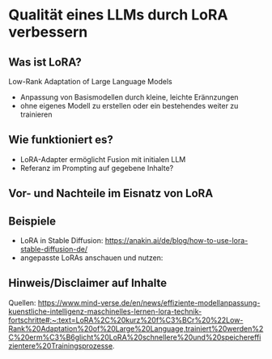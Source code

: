 # Qualität eines LLMs durch LoRA verbessern

## Was ist LoRA?

Low-Rank Adaptation of Large Language Models
- Anpassung von Basismodellen durch kleine, leichte Erännzungen
- ohne eigenes Modell zu erstellen oder ein bestehendes weiter zu trainieren

## Wie funktioniert es?

- LoRA-Adapter ermöglicht Fusion mit initialen LLM
- Referanz im Prompting auf gegebene Inhalte?

## Vor- und Nachteile im Eisnatz von LoRA

## Beispiele

- LoRA in Stable Diffusion: https://anakin.ai/de/blog/how-to-use-lora-stable-diffusion-de/ 
- angepasste LoRAs anschauen und nutzen: 

## Hinweis/Disclaimer auf Inhalte



Quellen: https://www.mind-verse.de/en/news/effiziente-modellanpassung-kuenstliche-intelligenz-maschinelles-lernen-lora-technik-fortschritte#:~:text=LoRA%2C%20kurz%20f%C3%BCr%20%22Low-Rank%20Adaptation%20of%20Large%20Language,trainiert%20werden%2C%20erm%C3%B6glicht%20LoRA%20schnellere%20und%20speichereffizientere%20Trainingsprozesse.

